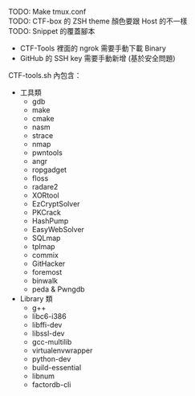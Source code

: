 TODO: Make tmux.conf  
TODO: CTF-box 的 ZSH theme 顏色要跟 Host 的不一樣  
TODO: Snippet 的覆蓋腳本


- CTF-Tools 裡面的 ngrok 需要手動下載 Binary
- GitHub 的 SSH key 需要手動新增 (基於安全問題)



CTF-tools.sh 內包含：  
- 工具類
	- gdb
	- make
	- cmake
	- nasm
	- strace
	- nmap
	- pwntools
	- angr
	- ropgadget
	- floss
	- radare2
	- XORtool
	- EzCryptSolver
	- PKCrack
	- HashPump
	- EasyWebSolver
	- SQLmap
	- tplmap
	- commix
	- GitHacker
	- foremost
	- binwalk
	- peda & Pwngdb
- Library 類
	- g++
	- libc6-i386
	- libffi-dev
	- libssl-dev
	- gcc-multilib
	- virtualenvwrapper
	- python-dev
	- build-essential
	- libnum
	- factordb-cli
